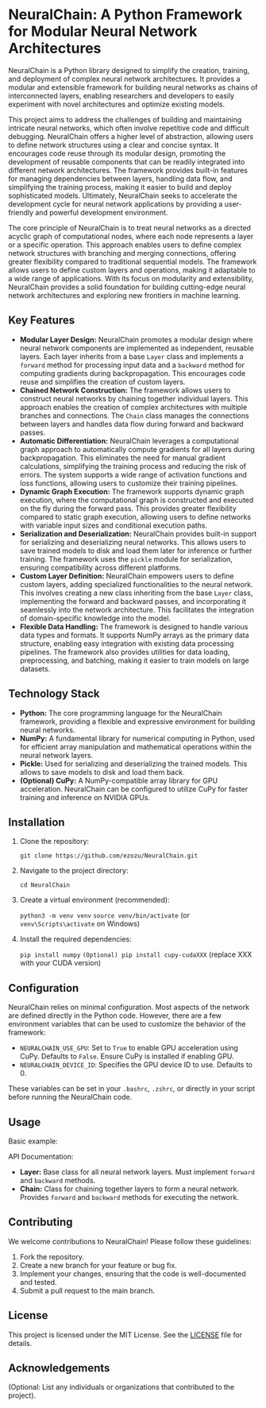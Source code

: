 # NeuralChain: A Python Framework for Modular Neural Network Architectures

NeuralChain is a Python library designed to simplify the creation, training, and deployment of complex neural network architectures. It provides a modular and extensible framework for building neural networks as chains of interconnected layers, enabling researchers and developers to easily experiment with novel architectures and optimize existing models.

This project aims to address the challenges of building and maintaining intricate neural networks, which often involve repetitive code and difficult debugging. NeuralChain offers a higher level of abstraction, allowing users to define network structures using a clear and concise syntax. It encourages code reuse through its modular design, promoting the development of reusable components that can be readily integrated into different network architectures. The framework provides built-in features for managing dependencies between layers, handling data flow, and simplifying the training process, making it easier to build and deploy sophisticated models. Ultimately, NeuralChain seeks to accelerate the development cycle for neural network applications by providing a user-friendly and powerful development environment.

The core principle of NeuralChain is to treat neural networks as a directed acyclic graph of computational nodes, where each node represents a layer or a specific operation. This approach enables users to define complex network structures with branching and merging connections, offering greater flexibility compared to traditional sequential models. The framework allows users to define custom layers and operations, making it adaptable to a wide range of applications. With its focus on modularity and extensibility, NeuralChain provides a solid foundation for building cutting-edge neural network architectures and exploring new frontiers in machine learning.

## Key Features

*   **Modular Layer Design:** NeuralChain promotes a modular design where neural network components are implemented as independent, reusable layers. Each layer inherits from a base `Layer` class and implements a `forward` method for processing input data and a `backward` method for computing gradients during backpropagation. This encourages code reuse and simplifies the creation of custom layers.
*   **Chained Network Construction:** The framework allows users to construct neural networks by chaining together individual layers. This approach enables the creation of complex architectures with multiple branches and connections. The `Chain` class manages the connections between layers and handles data flow during forward and backward passes.
*   **Automatic Differentiation:** NeuralChain leverages a computational graph approach to automatically compute gradients for all layers during backpropagation. This eliminates the need for manual gradient calculations, simplifying the training process and reducing the risk of errors. The system supports a wide range of activation functions and loss functions, allowing users to customize their training pipelines.
*   **Dynamic Graph Execution:** The framework supports dynamic graph execution, where the computational graph is constructed and executed on the fly during the forward pass. This provides greater flexibility compared to static graph execution, allowing users to define networks with variable input sizes and conditional execution paths.
*   **Serialization and Deserialization:** NeuralChain provides built-in support for serializing and deserializing neural networks. This allows users to save trained models to disk and load them later for inference or further training. The framework uses the `pickle` module for serialization, ensuring compatibility across different platforms.
*   **Custom Layer Definition:** NeuralChain empowers users to define custom layers, adding specialized functionalities to the neural network. This involves creating a new class inheriting from the base `Layer` class, implementing the forward and backward passes, and incorporating it seamlessly into the network architecture. This facilitates the integration of domain-specific knowledge into the model.
*   **Flexible Data Handling:** The framework is designed to handle various data types and formats. It supports NumPy arrays as the primary data structure, enabling easy integration with existing data processing pipelines. The framework also provides utilities for data loading, preprocessing, and batching, making it easier to train models on large datasets.

## Technology Stack

*   **Python:** The core programming language for the NeuralChain framework, providing a flexible and expressive environment for building neural networks.
*   **NumPy:** A fundamental library for numerical computing in Python, used for efficient array manipulation and mathematical operations within the neural network layers.
*   **Pickle:** Used for serializing and deserializing the trained models. This allows to save models to disk and load them back.
*   **(Optional) CuPy:** A NumPy-compatible array library for GPU acceleration. NeuralChain can be configured to utilize CuPy for faster training and inference on NVIDIA GPUs.

## Installation

1.  Clone the repository:

    `git clone https://github.com/ezozu/NeuralChain.git`
2.  Navigate to the project directory:

    `cd NeuralChain`
3.  Create a virtual environment (recommended):

    `python3 -m venv venv`
    `source venv/bin/activate` (or `venv\Scripts\activate` on Windows)
4.  Install the required dependencies:

    `pip install numpy`
    `(Optional) pip install cupy-cudaXXX` (replace XXX with your CUDA version)

## Configuration

NeuralChain relies on minimal configuration. Most aspects of the network are defined directly in the Python code. However, there are a few environment variables that can be used to customize the behavior of the framework:

*   `NEURALCHAIN_USE_GPU`: Set to `True` to enable GPU acceleration using CuPy. Defaults to `False`. Ensure CuPy is installed if enabling GPU.
*   `NEURALCHAIN_DEVICE_ID`: Specifies the GPU device ID to use. Defaults to 0.

These variables can be set in your `.bashrc`, `.zshrc`, or directly in your script before running the NeuralChain code.

## Usage

Basic example:



API Documentation:

*   **Layer:** Base class for all neural network layers. Must implement `forward` and `backward` methods.
*   **Chain:** Class for chaining together layers to form a neural network. Provides `forward` and `backward` methods for executing the network.

## Contributing

We welcome contributions to NeuralChain! Please follow these guidelines:

1.  Fork the repository.
2.  Create a new branch for your feature or bug fix.
3.  Implement your changes, ensuring that the code is well-documented and tested.
4.  Submit a pull request to the main branch.

## License

This project is licensed under the MIT License. See the [LICENSE](https://github.com/ezozu/NeuralChain/blob/main/LICENSE) file for details.

## Acknowledgements

(Optional: List any individuals or organizations that contributed to the project).